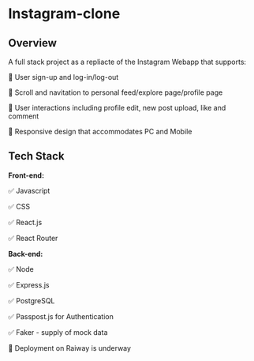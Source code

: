 # Instagram-clone

## Overview
A full stack project as a repliacte of the Instagram Webapp that supports:

📌 User sign-up and log-in/log-out

📌 Scroll and navitation to personal feed/explore page/profile page

📌 User interactions including profile edit, new post upload, like and comment

📌 Responsive design that accommodates PC and Mobile

## Tech Stack

**Front-end:**

✅ Javascript 

✅ CSS 

✅ React.js

✅ React Router


**Back-end:**

✅ Node

✅ Express.js

✅ PostgreSQL

✅ Passpost.js for Authentication

✅ Faker - supply of mock data


🚧 Deployment on Raiway is underway 
